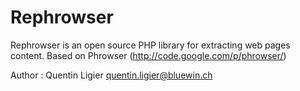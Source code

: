 Rephrowser
==========

Rephrowser is an open source PHP library for extracting web pages content.
Based on Phrowser (http://code.google.com/p/phrowser/)

Author : Quentin Ligier <quentin.ligier@bluewin.ch>